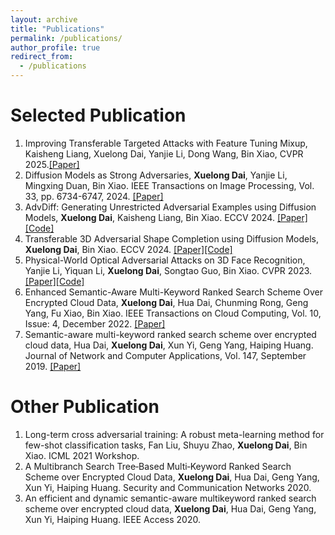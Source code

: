 ```yaml
---
layout: archive
title: "Publications"
permalink: /publications/
author_profile: true
redirect_from:
  - /publications
---
```


Selected Publication
======
1. Improving Transferable Targeted Attacks with Feature Tuning Mixup, Kaisheng Liang, Xuelong Dai, Yanjie Li, Dong Wang, Bin Xiao, CVPR 2025.[[Paper]](https://openaccess.thecvf.com/content/CVPR2025/papers/Liang_Improving_Transferable_Targeted_Attacks_with_Feature_Tuning_Mixup_CVPR_2025_paper.pdf)
1. Diffusion Models as Strong Adversaries, **Xuelong Dai**, Yanjie Li, Mingxing Duan, Bin Xiao. IEEE Transactions on Image Processing, Vol. 33, pp. 6734-6747, 2024. [[Paper]](https://ieeexplore.ieee.org/abstract/document/10804100)
1. AdvDiff: Generating Unrestricted Adversarial Examples using Diffusion Models, **Xuelong Dai**, Kaisheng Liang, Bin Xiao. ECCV 2024. [[Paper]](https://arxiv.org/pdf/2307.12499)[[Code]](https://github.com/EricDai0/advdiff)
1. Transferable 3D Adversarial Shape Completion using Diffusion Models, **Xuelong Dai**, Bin Xiao. ECCV 2024. [[Paper]](https://arxiv.org/pdf/2407.10077)[[Code]](https://github.com/EricDai0/3DASC)
1. Physical-World Optical Adversarial Attacks on 3D Face Recognition, Yanjie Li, Yiquan Li, **Xuelong Dai**, Songtao Guo, Bin Xiao. CVPR 2023. [[Paper]](https://openaccess.thecvf.com/content/CVPR2023/papers/Li_Physical-World_Optical_Adversarial_Attacks_on_3D_Face_Recognition_CVPR_2023_paper.pdf)[[Code]](https://github.com/PolyLiYJ/SLAttack)
1. Enhanced Semantic-Aware Multi-Keyword Ranked Search Scheme Over Encrypted Cloud Data, **Xuelong Dai**, Hua Dai, Chunming Rong, Geng Yang, Fu Xiao, Bin Xiao.  IEEE Transactions on Cloud Computing, Vol. 10, Issue: 4, December 2022. [[Paper]](https://ieeexplore.ieee.org/document/9310281)
1. Semantic-aware multi-keyword ranked search scheme over encrypted cloud data, Hua Dai, **Xuelong Dai**, Xun Yi, Geng Yang, Haiping Huang. Journal of Network and Computer Applications, Vol. 147, September 2019. [[Paper]](https://www.sciencedirect.com/science/article/abs/pii/S1084804519303029?via%3Dihub)

Other Publication
======

1. Long-term cross adversarial training: A robust meta-learning method for few-shot classification tasks, Fan Liu, Shuyu Zhao, **Xuelong Dai**, Bin Xiao. ICML 2021 Workshop.
1. A Multibranch Search Tree‐Based Multi‐Keyword Ranked Search Scheme over Encrypted Cloud Data, **Xuelong Dai**, Hua Dai, Geng Yang, Xun Yi, Haiping Huang. Security and Communication Networks 2020.
1. An efficient and dynamic semantic-aware multikeyword ranked search scheme over encrypted cloud data, **Xuelong Dai**, Hua Dai, Geng Yang, Xun Yi, Haiping Huang. IEEE Access 2020.
